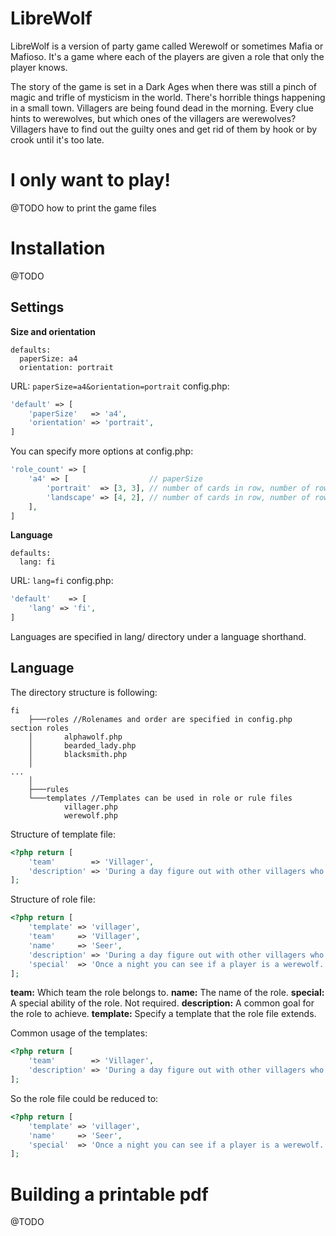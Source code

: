 # LibreWolf

LibreWolf is a version of party game called Werewolf or sometimes Mafia or Mafioso. It's a game where each of the players are given a role that only the player knows.

The story of the game is set in a Dark Ages when there was still a pinch of magic and trifle of mysticism in the world. There's horrible things happening in a small town. Villagers are being found dead in the morning. Every clue hints to werewolves, but which ones of the villagers are werewolves? Villagers have to find out the guilty ones and get rid of them by hook or by crook until it's too late.

# I only want to play!

@TODO how to print the game files

# Installation

@TODO

## Settings

__Size and orientation__
```
defaults:
  paperSize: a4
  orientation: portrait
```

URL: `paperSize=a4&orientation=portrait`
config.php: 
```php
'default' => [
    'paperSize'   => 'a4',
    'orientation' => 'portrait',
]
```

You can specify more options at config.php:
```php
'role_count' => [
    'a4' => [                  // paperSize
        'portrait'  => [3, 3], // number of cards in row, number of rows
        'landscape' => [4, 2], // number of cards in row, number of rows
    ],
]
```

__Language__
```
defaults:
  lang: fi
```

URL: `lang=fi`
config.php:
```php
'default'    => [
    'lang' => 'fi',
]
```

Languages are specified in lang/ directory under a language shorthand.

## Language

The directory structure is following:
```
fi
    ├───roles //Rolenames and order are specified in config.php section roles
    │       alphawolf.php
    │       bearded_lady.php
    │       blacksmith.php
    │
...
    │
    ├───rules
    └───templates //Templates can be used in role or rule files
            villager.php
            werewolf.php
```

Structure of template file:
```php
<?php return [
    'team'        => 'Villager',
    'description' => 'During a day figure out with other villagers who are the werewolves, and get rid of them before it is too late!',
];
```

Structure of role file:
```php
<?php return [
    'template' => 'villager',
    'team'     => 'Villager',
    'name'     => 'Seer',
    'description' => 'During a day figure out with other villagers who are the werewolves, and get rid of them before it is too late!',
    'special'  => 'Once a night you can see if a player is a werewolf.',
];
```
__team:__ Which team the role belongs to.
__name:__ The name of the role.
__special:__ A special ability of the role. Not required.
__description:__ A common goal for the role to achieve.
__template:__ Specify a template that the role file extends.

Common usage of the templates:
```php
<?php return [
    'team'        => 'Villager',
    'description' => 'During a day figure out with other villagers who are the werewolves, and get rid of them before it is too late!',
];
```

So the role file could be reduced to:
```php
<?php return [
    'template' => 'villager',
    'name'     => 'Seer',
    'special'  => 'Once a night you can see if a player is a werewolf.',
];
```

# Building a printable pdf

@TODO